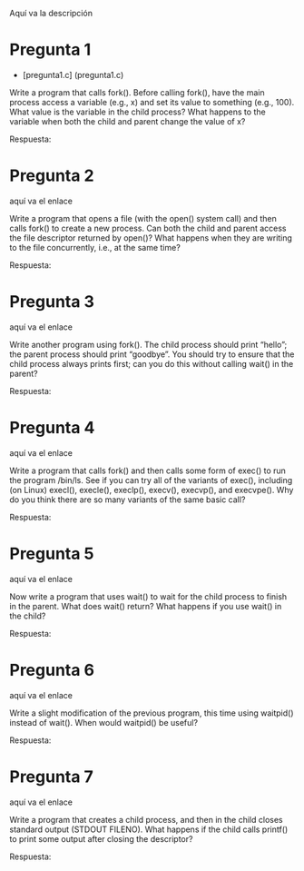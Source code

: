 Aquí va la descripción
 
 
 # Pregunta 1
 * [pregunta1.c] (pregunta1.c)
 
Write a program that calls fork(). Before calling fork(), have the
main process access a variable (e.g., x) and set its value to something (e.g., 100). What value is the variable in the child process?
What happens to the variable when both the child and parent change
the value of x?

Respuesta:

 # Pregunta 2
 aquí va el enlace

Write a program that opens a file (with the open() system call)
and then calls fork() to create a new process. Can both the child
and parent access the file descriptor returned by open()? What
happens when they are writing to the file concurrently, i.e., at the
same time?

Respuesta:


 # Pregunta 3
 aquí va el enlace
 
 Write another program using fork(). The child process should
print “hello”; the parent process should print “goodbye”. You should
try to ensure that the child process always prints first; can you do
this without calling wait() in the parent?

Respuesta:


 # Pregunta 4
 aquí va el enlace
 
  Write a program that calls fork() and then calls some form of
exec() to run the program /bin/ls. See if you can try all of the
variants of exec(), including (on Linux) execl(), execle(),
execlp(), execv(), execvp(), and execvpe(). Why do
you think there are so many variants of the same basic call?

Respuesta:


# Pregunta 5
aquí va el enlace

 Now write a program that uses wait() to wait for the child process
to finish in the parent. What does wait() return? What happens if
you use wait() in the child?

Respuesta:


# Pregunta 6
aquí va el enlace

 Write a slight modification of the previous program, this time using waitpid() instead of wait(). When would waitpid() be
useful?

Respuesta:


# Pregunta 7
aquí va el enlace

Write a program that creates a child process, and then in the child
closes standard output (STDOUT FILENO). What happens if the child
calls printf() to print some output after closing the descriptor?

Respuesta:
 
 
